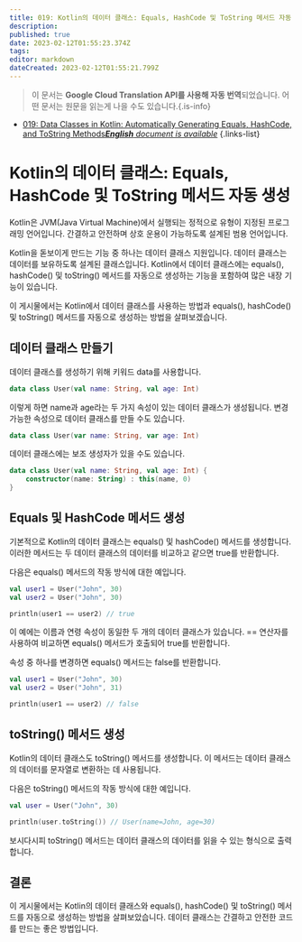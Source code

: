 ```yaml
---
title: 019: Kotlin의 데이터 클래스: Equals, HashCode 및 ToString 메서드 자동 생성
description: 
published: true
date: 2023-02-12T01:55:23.374Z
tags: 
editor: markdown
dateCreated: 2023-02-12T01:55:21.799Z
---
```


> 이 문서는 **Google Cloud Translation API를 사용해 자동 번역**되었습니다.
어떤 문서는 원문을 읽는게 나을 수도 있습니다.{.is-info}



- [019: Data Classes in Kotlin: Automatically Generating Equals, HashCode, and ToString Methods***English** document is available*](/en/Knowledge-base/Kotlin/Learning/019-data-classes-in-kotlin-automatically-generating-equals-hashcode-and-tostring-methods)
{.links-list}


# Kotlin의 데이터 클래스: Equals, HashCode 및 ToString 메서드 자동 생성

Kotlin은 JVM(Java Virtual Machine)에서 실행되는 정적으로 유형이 지정된 프로그래밍 언어입니다. 간결하고 안전하며 상호 운용이 가능하도록 설계된 범용 언어입니다.

Kotlin을 돋보이게 만드는 기능 중 하나는 데이터 클래스 지원입니다. 데이터 클래스는 데이터를 보유하도록 설계된 클래스입니다. Kotlin에서 데이터 클래스에는 equals(), hashCode() 및 toString() 메서드를 자동으로 생성하는 기능을 포함하여 많은 내장 기능이 있습니다.

이 게시물에서는 Kotlin에서 데이터 클래스를 사용하는 방법과 equals(), hashCode() 및 toString() 메서드를 자동으로 생성하는 방법을 살펴보겠습니다.

## 데이터 클래스 만들기

데이터 클래스를 생성하기 위해 키워드 data를 사용합니다.

```kotlin
data class User(val name: String, val age: Int)
```

이렇게 하면 name과 age라는 두 가지 속성이 있는 데이터 클래스가 생성됩니다. 변경 가능한 속성으로 데이터 클래스를 만들 수도 있습니다.

```kotlin
data class User(var name: String, var age: Int)
```

데이터 클래스에는 보조 생성자가 있을 수도 있습니다.

```kotlin
data class User(val name: String, val age: Int) {
    constructor(name: String) : this(name, 0)
}
```

## Equals 및 HashCode 메서드 생성

기본적으로 Kotlin의 데이터 클래스는 equals() 및 hashCode() 메서드를 생성합니다. 이러한 메서드는 두 데이터 클래스의 데이터를 비교하고 같으면 true를 반환합니다.

다음은 equals() 메서드의 작동 방식에 대한 예입니다.

```kotlin
val user1 = User("John", 30)
val user2 = User("John", 30)

println(user1 == user2) // true
```

이 예에는 이름과 연령 속성이 동일한 두 개의 데이터 클래스가 있습니다. == 연산자를 사용하여 비교하면 equals() 메서드가 호출되어 true를 반환합니다.

속성 중 하나를 변경하면 equals() 메서드는 false를 반환합니다.

```kotlin
val user1 = User("John", 30)
val user2 = User("John", 31)

println(user1 == user2) // false
```

## toString() 메서드 생성

Kotlin의 데이터 클래스도 toString() 메서드를 생성합니다. 이 메서드는 데이터 클래스의 데이터를 문자열로 변환하는 데 사용됩니다.

다음은 toString() 메서드의 작동 방식에 대한 예입니다.

```kotlin
val user = User("John", 30)

println(user.toString()) // User(name=John, age=30)
```

보시다시피 toString() 메서드는 데이터 클래스의 데이터를 읽을 수 있는 형식으로 출력합니다.

## 결론

이 게시물에서는 Kotlin의 데이터 클래스와 equals(), hashCode() 및 toString() 메서드를 자동으로 생성하는 방법을 살펴보았습니다. 데이터 클래스는 간결하고 안전한 코드를 만드는 좋은 방법입니다.